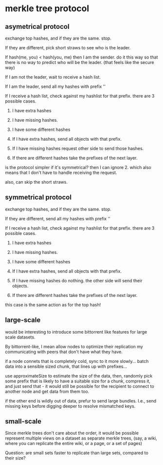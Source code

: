 # merkle tree protocol

## asymetrical protocol

exchange top hashes,
and if they are the same. stop.

If they are different,
pick short straws to see who is the leader.

If hash(me, you) < hash(you, me)
then I am the sender.
do it this way so that there is no way
to predict who will be the leader.
(that feels like the secure way)

If I am not the leader, wait to receive a hash list.

If I am the leader, send all my hashes with prefix ''

If I receive a hash list, check against my hashlist
for that prefix. there are 3 possible cases.

1. I have extra hashes
2. I have missing hashes.
3. I have some different hashes

1. If I have extra hashes,
  send all objects with that prefix.

2. If I have missing hashes
  request other side to send those hashes.

3. If there are different hashes
  take the prefixes of the next layer.

is the protocol simpler if it's symmetrical?
then I can ignore 2.
which also means that I don't have to handle
receiving the request.

also, can skip the short straws.

## symmetrical protocol


exchange top hashes,
and if they are the same. stop.

If they are different,
send all my hashes with prefix ''

If I receive a hash list, check against my hashlist
for that prefix. there are 3 possible cases.

1. I have extra hashes
2. I have missing hashes.
3. I have some different hashes

1. If I have extra hashes,
  send all objects with that prefix.

2. If I have missing hashes
  do nothing. the other side will send their objects.

3. If there are different hashes
  take the prefixes of the next layer.

  this case is the same action as for the top hash!

## large-scale

would be interesting to introduce some bittorrent like features
for large scale datasets.

By bittorrent-like, I mean allow nodes to optimize their replication
my communicating with peers that don't have what they have.

if a node connets that is completely cold, sync to it more slowly...
batch data into a sensible sized chunk, that lines up with prefixes...

use approximateSize to estimate the size of the data,
then, randomly pick some prefix that is likely to have a suitable size for a chunk,
compress it, and just send that - it would still be possible for the recipient to connect
to another node and get data from them too.

if the other end is wildly out of data, prefur to send large bundles.
I.e., send missing keys before digging deeper to resolve mismatched keys.

## small-scale

Since merkle trees don't care about the order, it would be possible
represent multiple views on a dataset as separate merkle trees,
(say, a wiki, where you can replicate the entire wiki, or a page, or a set of pages)

Question: are small sets faster to replicate than large sets, compared to their size?
